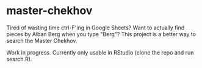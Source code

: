 # master-chekhov

Tired of wasting time ctrl-F'ing in Google Sheets? Want to actually find pieces by Alban Berg when you type "Berg"? This project is a better way to search the Master Chekhov.

Work in progress. Currently only usable in RStudio (clone the repo and run search.R).
